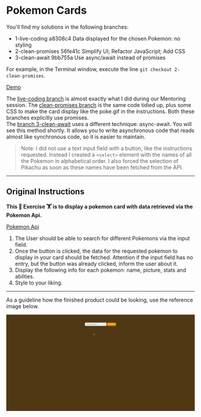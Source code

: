 # Pokemon Cards

You'll find my solutions in the following branches:
* 1-live-coding    a8308c4 Data displayed for the chosen Pokemon: no styling
* 2-clean-promises 56fe41c Simplify UI; Refactor JavaScript; Add CSS
* 3-clean-await    9bb755a Use async/await instead of promises

For example, in the Terminal window, execute the line `git checkout 2-clean-promises`.

[Demo](https://followuprepos.github.io/async-pokemon-cards/)

The [live-coding branch](https://github.com/FollowUpRepos/async-pokemon-cards/tree/1-live-coding) is almost exactly what I did during our Mentoring session. The [clean-promises branch](https://github.com/FollowUpRepos/async-pokemon-cards/tree/2-clean-promises) is the same code tidied up, plus some CSS to make the card display like the poke.gif in the instructions. Both these branches explicitly use promises.  
The [branch 3-clean-await](https://github.com/FollowUpRepos/async-pokemon-cards/tree/3-clean-await) uses a different technique: async-await. You will see this method shortly. It allows you to write asynchronous code that reads almost like synchronous code, so it is easier to maintain.  

> Note: I did not use a text input field with a button, like the instructions requested. Instead I created a `<select>` element with the names of all the Pokemon in alphabetical order. I also forced the selection of Pikachu as soon as these names have been fetched from the API.    

---

## Original Instructions

**This :cartwheeling: Exercise :weight_lifting: is to display a pokemon card with data retrieved via the Pokemon Api.**

[Pokemon Api](https://pokeapi.co/) 

1. The User should be able to search for different Pokemons via the input field.
2. Once the button is clicked, the data for the requested pokemon to display in your card should be fetched. Attention if the input field has no entry, but the button was already clicked, inform the user about it.
3. Display the following info for each pokemon: name, picture, stats and abilties.
4. Style to your liking.

---

As a guideline how the finished product could be looking, use the reference image below.

![](poke.gif)
